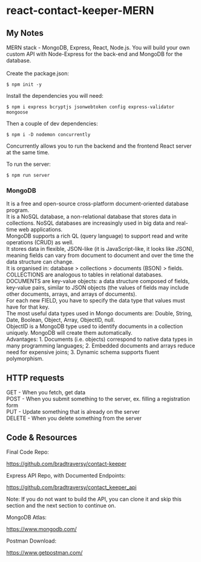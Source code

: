# react-contact-keeper-MERN

## My Notes

MERN stack - MongoDB, Express, React, Node.js.
You will build your own custom API with Node-Express for the back-end and MongoDB for the database.<br><br>
Create the package.json:<br>

```
$ npm init -y
```

Install the dependencies you will need:<br>

```
$ npm i express bcryptjs jsonwebtoken config express-validator mongoose
```

Then a couple of dev dependencies:<br>

```
$ npm i -D nodemon concurrently
```

Concurrently allows you to run the backend and the frontend React server at the same time.<br>

To run the server:<br>

```
$ npm run server
```

### MongoDB

It is a free and open-source cross-platform document-oriented database program.<br>
It is a NoSQL database, a non-relational database that stores data in collections. NoSQL databases are increasingly used in big data and real-time web applications.<br>
MongoDB supports a rich QL (query language) to support read and write operations (CRUD) as well.<br>
It stores data in flexible, JSON-like (it is JavaScript-like, it looks like JSON), meaning fields can vary from document to document and over the time the data structure can change.<br>
It is organised in: database > collections > documents (BSON) > fields.
COLLECTIONS are analogous to tables in relational databases.<br>
DOCUMENTS are key-value objects: a data structure composed of fields, key-value pairs, similar to JSON objects (the values of fields may include other documents, arrays, and arrays of documents).<br>
For each new FIELD, you have to specify the data type that values must have for that key.<br>
The most useful data types used in Mongo documents are: Double, String, Date, Boolean, Object, Array, ObjectID, null.<br>
ObjectID is a MongoDB type used to identify documents in a collection uniquely. MongoDB will create them automatically.<br>
Advantages: 1. Documents (i.e. objects) correspond to native data types in many programming languages; 2. Embedded documents and arrays reduce need for expensive joins; 3. Dynamic schema supports fluent polymorphism.<br>

## HTTP requests

GET - When you fetch, get data<br>
POST - When you submit something to the server, ex. filling a registration form<br>
PUT - Update something that is already on the server<br>
DELETE - When you delete something from the server<br>

## Code & Resources

Final Code Repo:<br>

https://github.com/bradtraversy/contact-keeper

Express API Repo, with Documented Endpoints:<br>

https://github.com/bradtraversy/contact_keeper_api

Note: If you do not want to build the API, you can clone it and skip this section and the next section to continue on.<br>

MongoDB Atlas:<br>

https://www.mongodb.com/

Postman Download:<br>

https://www.getpostman.com/
